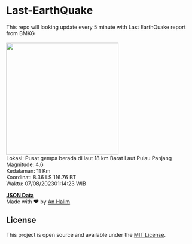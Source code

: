 # Last-EarthQuake
This repo will looking update every 5 minute with Last EarthQuake report from BMKG
<br>
<br>
<img src="https://static.bmkg.go.id/20230807011423.mmi.jpg" width="300"/>
<br>
Lokasi: Pusat gempa berada di laut 18 km Barat Laut Pulau Panjang <br>
Magnitude: 4.6 <br>
Kedalaman: 11 Km <br>
Koordinat: 8.36 LS 116.76 BT <br>
Waktu: 07/08/202301:14:23 WIB <br>

<a href="./data/data.json">**JSON Data**</a>
<br>
Made with ❤️ by <a href="https://github.com/an-halim">An Halim</a>
## License

This project is open source and available under the [MIT License](LICENSE).
